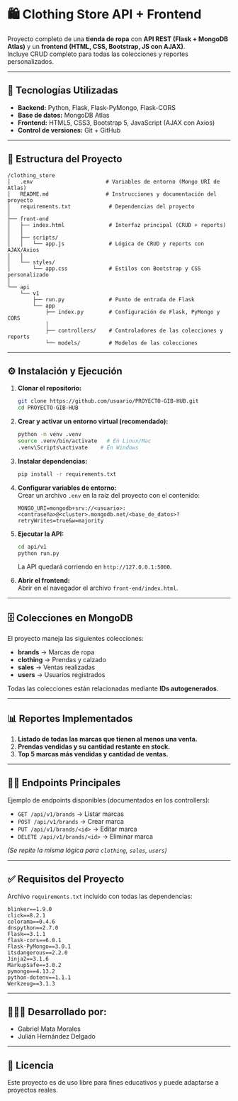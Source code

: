 # 🛍️ Clothing Store API + Frontend

Proyecto completo de una **tienda de ropa** con **API REST (Flask + MongoDB Atlas)** y un **frontend (HTML, CSS, Bootstrap, JS con AJAX)**.  
Incluye CRUD completo para todas las colecciones y reportes personalizados.

---

## 🚀 Tecnologías Utilizadas

- **Backend:** Python, Flask, Flask-PyMongo, Flask-CORS  
- **Base de datos:** MongoDB Atlas  
- **Frontend:** HTML5, CSS3, Bootstrap 5, JavaScript (AJAX con Axios)  
- **Control de versiones:** Git + GitHub  

---

## 📂 Estructura del Proyecto

```
/clothing_store
│   .env                       # Variables de entorno (Mongo URI de Atlas)
│   README.md                  # Instrucciones y documentación del proyecto
│   requirements.txt            # Dependencias del proyecto
│
├── front-end
│   ├── index.html              # Interfaz principal (CRUD + reports)
│   │
│   ├── scripts/
│   │   └── app.js              # Lógica de CRUD y reports con AJAX/Axios
│   │
│   └── styles/
│       └── app.css             # Estilos con Bootstrap y CSS personalizado
│
└── api
    └── v1
        ├── run.py              # Punto de entrada de Flask
        └── app
            ├── index.py        # Configuración de Flask, PyMongo y CORS
            │
            ├── controllers/    # Controladores de las colecciones y reports
            └── models/         # Modelos de las colecciones
```

---

## ⚙️ Instalación y Ejecución

1. **Clonar el repositorio:**
   ```bash
   git clone https://github.com/usuario/PROYECTO-GIB-HUB.git
   cd PROYECTO-GIB-HUB
   ```

2. **Crear y activar un entorno virtual (recomendado):**
   ```bash
   python -m venv .venv
   source .venv/bin/activate   # En Linux/Mac
   .venv\Scripts\activate    # En Windows
   ```

3. **Instalar dependencias:**
   ```bash
   pip install -r requirements.txt
   ```

4. **Configurar variables de entorno:**  
   Crear un archivo `.env` en la raíz del proyecto con el contenido:
   ```env
   MONGO_URI=mongodb+srv://<usuario>:<contraseña>@<cluster>.mongodb.net/<base_de_datos>?retryWrites=true&w=majority
   ```

5. **Ejecutar la API:**
   ```bash
   cd api/v1
   python run.py
   ```
   La API quedará corriendo en `http://127.0.0.1:5000`.

6. **Abrir el frontend:**  
   Abrir en el navegador el archivo `front-end/index.html`.

---

## 🗄️ Colecciones en MongoDB

El proyecto maneja las siguientes colecciones:

- **brands** → Marcas de ropa  
- **clothing** → Prendas y calzado  
- **sales** → Ventas realizadas  
- **users** → Usuarios registrados  

Todas las colecciones están relacionadas mediante **IDs autogenerados**.

---

## 📊 Reportes Implementados

1. **Listado de todas las marcas que tienen al menos una venta.**  
2. **Prendas vendidas y su cantidad restante en stock.**  
3. **Top 5 marcas más vendidas y cantidad de ventas.**  

---

## 🧑‍💻 Endpoints Principales

Ejemplo de endpoints disponibles (documentados en los controllers):

- `GET /api/v1/brands` → Listar marcas  
- `POST /api/v1/brands` → Crear marca  
- `PUT /api/v1/brands/<id>` → Editar marca  
- `DELETE /api/v1/brands/<id>` → Eliminar marca  

*(Se repite la misma lógica para `clothing`, `sales`, `users`)*

---

## ✅ Requisitos del Proyecto

Archivo `requirements.txt` incluido con todas las dependencias:

```
blinker==1.9.0
click==8.2.1
colorama==0.4.6
dnspython==2.7.0
Flask==3.1.1
flask-cors==6.0.1
Flask-PyMongo==3.0.1
itsdangerous==2.2.0
Jinja2==3.1.6
MarkupSafe==3.0.2
pymongo==4.13.2
python-dotenv==1.1.1
Werkzeug==3.1.3
```

---

## 👨🏻‍💻 Desarrollado por:

- Gabriel Mata Morales
- Julián Hernández Delgado

---

## 📜 Licencia

Este proyecto es de uso libre para fines educativos y puede adaptarse a proyectos reales.
